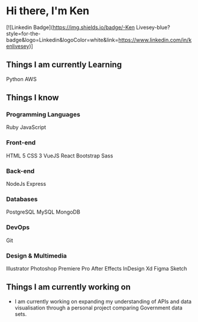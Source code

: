 # Hi there, I'm Ken

[![Linkedin Badge](https://img.shields.io/badge/-Ken Livesey-blue?style=for-the-badge&logo=Linkedin&logoColor=white&link=https://www.linkedin.com/in/kenlivesey)]

## Things I am currently Learning
Python
AWS

## Things I know
### Programming Languages
Ruby
JavaScript
### Front-end
HTML 5
CSS 3
VueJS
React
Bootstrap
Sass
### Back-end
NodeJs
Express
### Databases
PostgreSQL
MySQL
MongoDB
### DevOps
Git
### Design & Multimedia
Illustrator
Photoshop
Premiere Pro
After Effects
InDesign
Xd
Figma
Sketch

## Things I am currently working on
* I am currently working on expanding my understanding of APIs and data visualisation through a personal project comparing Government data sets.
